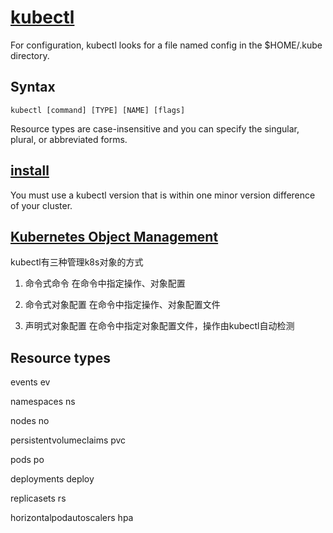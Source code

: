 # [kubectl](https://kubernetes.io/docs/reference/kubectl/)

For configuration, kubectl looks for a file named config in the $HOME/.kube directory.

## Syntax

`kubectl [command] [TYPE] [NAME] [flags]`

Resource types are case-insensitive and you can specify the singular, plural, or abbreviated forms.

## [install](https://kubernetes.io/docs/tasks/tools/install-kubectl-windows/)

You must use a kubectl version that is within one minor version difference of your cluster.

## [Kubernetes Object Management](https://kubernetes.io/docs/concepts/overview/working-with-objects/object-management/)

kubectl有三种管理k8s对象的方式

1. 命令式命令 在命令中指定操作、对象配置

2. 命令式对象配置 在命令中指定操作、对象配置文件

3. 声明式对象配置 在命令中指定对象配置文件，操作由kubectl自动检测

## Resource types

events ev

namespaces ns

nodes no

persistentvolumeclaims pvc

pods po

deployments deploy

replicasets rs

horizontalpodautoscalers hpa
